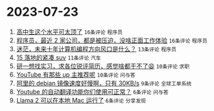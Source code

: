 # 2023-07-23

1. [高中生这个水平可太顶了](https://www.v2ex.com/t/958933) `16条评论` `程序员`
1. [程序员，最近 2 家公司，都是被压迫，没啥正面工作体验](https://www.v2ex.com/t/958924) `16条评论` `程序员`
1. [迷茫，未来十年计算机编程方向风口是什么？](https://www.v2ex.com/t/958923) `13条评论` `程序员`
1. [15 落地的紧凑 suv](https://www.v2ex.com/t/958922) `11条评论` `汽车`
1. [研一想找实习，求各位锐评简历，感觉啥都干不了😩](https://www.v2ex.com/t/958948) `10条评论` `求职`
1. [YouTube 有那些 up 主推荐呢](https://www.v2ex.com/t/958926) `10条评论` `问与答`
1. [阿里的 debian 镜像速度好慢啊，只有 30KB/s](https://www.v2ex.com/t/958931) `9条评论` `全球工单系统`
1. [Youtube 的自动翻译功能你们使用可正常？](https://www.v2ex.com/t/958944) `6条评论` `问与答`
1. [Llama 2 可以在本地 Mac 运行了](https://www.v2ex.com/t/958929) `6条评论` `分享发现`

